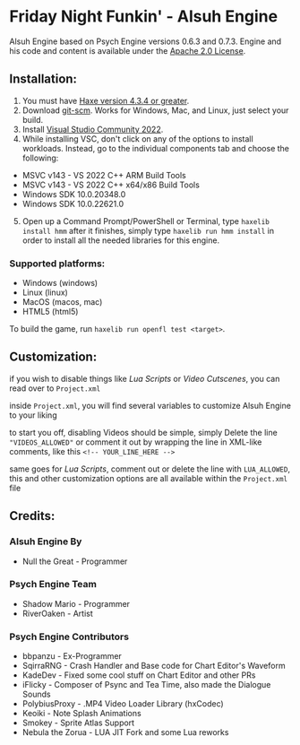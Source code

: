 # Friday Night Funkin' - Alsuh Engine

Alsuh Engine based on Psych Engine versions 0.6.3 and 0.7.3. Engine and his code and content is available under the [Apache 2.0 License](https://www.apache.org/licenses/LICENSE-2.0).

## Installation:
1. You must have [Haxe version 4.3.4 or greater](https://haxe.org/download/).
2. Download [git-scm](https://git-scm.com/downloads). Works for Windows, Mac, and Linux, just select your build.
3. Install [Visual Studio Community 2022](https://visualstudio.microsoft.com/vs/community/).
4. While installing VSC, don't click on any of the options to install workloads. Instead, go to the individual components tab and choose the following:
- MSVC v143 - VS 2022 C++ ARM Build Tools
- MSVC v143 - VS 2022 C++ x64/x86 Build Tools
- Windows SDK 10.0.20348.0
- Windows SDK 10.0.22621.0
5. Open up a Command Prompt/PowerShell or Terminal, type `haxelib install hmm`
after it finishes, simply type `haxelib run hmm install` in order to install all the needed libraries for this engine.

### Supported platforms:
- Windows (windows)
- Linux (linux)
- MacOS (macos, mac)
- HTML5 (html5)

To build the game, run `haxelib run openfl test <target>`.

## Customization:

if you wish to disable things like *Lua Scripts* or *Video Cutscenes*, you can read over to `Project.xml`

inside `Project.xml`, you will find several variables to customize Alsuh Engine to your liking

to start you off, disabling Videos should be simple, simply Delete the line `"VIDEOS_ALLOWED"` or comment it out by wrapping the line in XML-like comments, like this `<!-- YOUR_LINE_HERE -->`

same goes for *Lua Scripts*, comment out or delete the line with `LUA_ALLOWED`, this and other customization options are all available within the `Project.xml` file

## Credits:
### Alsuh Engine By
* Null the Great - Programmer

### Psych Engine Team
* Shadow Mario - Programmer
* RiverOaken - Artist

### Psych Engine Contributors
* bbpanzu - Ex-Programmer
* SqirraRNG - Crash Handler and Base code for Chart Editor's Waveform
* KadeDev - Fixed some cool stuff on Chart Editor and other PRs
* iFlicky - Composer of Psync and Tea Time, also made the Dialogue Sounds
* PolybiusProxy - .MP4 Video Loader Library (hxCodec)
* Keoiki - Note Splash Animations
* Smokey - Sprite Atlas Support
* Nebula the Zorua - LUA JIT Fork and some Lua reworks